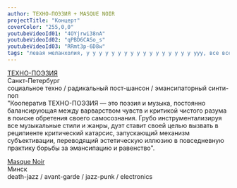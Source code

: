 ```yaml
---
author: ТЕХНО-ПОЭЗИЯ + MASQUE NOIR
projectTitle: "Концерт"
coverColor: "255,0,0"
youtubeVideoId01: "4OYjrwi38nA"
youtubeVideoId02: "qPBD6CASo_s"
youtubeVideoId03: "RRmt3p-6D8w"
tags: "левая меланхолия, у у у у у у у у у у у у у у у у у ууу, все всем, вчерашний неотчужденный праздник, совпадание, джой ускорение, политический танцпол"
---
```

[ТЕХНО-ПОЭЗИЯ][1]  
Санкт-Петербург  
социальное техно / радикальный пост-шансон / эмансипаторный синти-поп  
"Кооператив ТЕХНО-ПОЭЗИЯ — это поэзия и музыка, постоянно балансирующая между варварством чувств и критикой чистого разума в поиске обретения своего самосознания. Грубо инструментализируя все музыкальные стили и жанры, дуэт ставит своей целью вызвать в реципиенте критический катарсис, запускающий механизм субъективации, переводящий эстетическую иллюзию в повседневную практику борьбы за эмансипацию и равенство".

[Masque Noir][2]  
Минск  
death-jazz / avant-garde / jazz-punk / electronics

[1]:	https://soundcloud.com/tehno-poezia
[2]:	https://soundcloud.com/death-jazz
